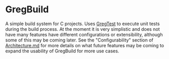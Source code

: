 # GregBuild

A simple build system for C projects. Uses [GregTest](https://github.com/GregoryOrd/GregTest) to execute unit tests during the build process. At the moment it is very simplistic and does not have many features have different configurations or extensibility, although some of this may be coming later. See the "Configurability" section of [Architecture.md](sw/Architecture.md) for more details on what future features may be coming to expand the usability of GregBuild for more use cases.